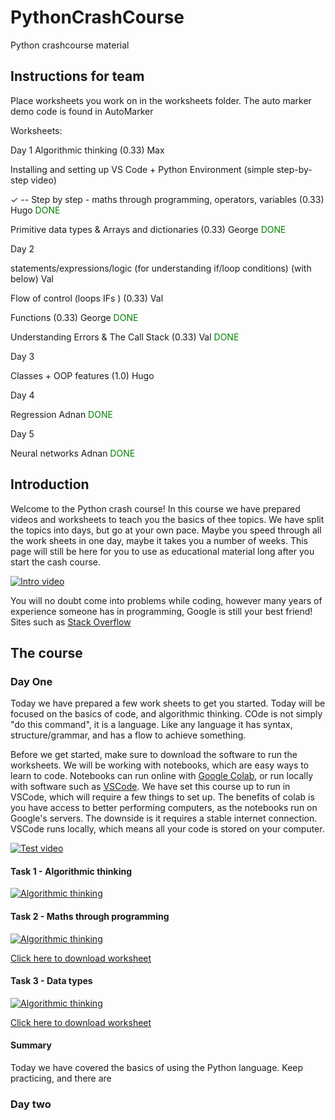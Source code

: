# PythonCrashCourse
Python crashcourse material

## Instructions for team
Place worksheets you work on in the worksheets folder. The auto marker demo code is found in AutoMarker

Worksheets:

Day 1
Algorithmic thinking (0.33) Max

Installing and setting up VS Code + Python Environment (simple step-by-step video)

✓ -- Step by step - maths through programming, operators, variables (0.33) Hugo <font color="green">DONE</font>

Primitive data types & Arrays and dictionaries (0.33) George <font color="green">DONE</font>

Day 2

statements/expressions/logic (for understanding if/loop conditions) (with below) Val 

Flow of control (loops IFs ) (0.33) Val

Functions (0.33) George <font color="green">DONE</font>

Understanding Errors & The Call Stack (0.33) Val <font color="green">DONE</font>

Day 3

Classes + OOP features (1.0) Hugo

Day 4

Regression Adnan <font color="green">DONE</font>

Day 5

Neural networks Adnan <font color="green">DONE</font>


## Introduction

Welcome to the Python crash course! In this course we have prepared videos and worksheets to teach you the basics of thee topics. We have split the topics into days, but go at your own pace. Maybe you speed through all the work sheets in one day, maybe it takes you a number of weeks. This page will still be here for you to use as educational material long after you start the cash course. 

[![Intro video](https://img.youtube.com/vi/HSeTorzswvc/0.jpg)](https://www.youtube.com/watch?v=HSeTorzswvc)

You will no doubt come into problems while coding, however many years of experience someone has in programming, Google is still your best friend! Sites such as <a href="https://stackoverflow.com/">Stack Overflow</a>

## The course

### Day One
Today we have prepared a few work sheets to get you started. Today will be focused on the basics of code, and algorithmic thinking. COde is not simply "do this command", it is a language. Like any language it has syntax, structure/grammar, and has a flow to achieve something. 

Before we get started, make sure to download the software to run the worksheets. We will be working with notebooks, which are easy ways to learn to code. Notebooks can run online with <a href="https://colab.research.google.com/">Google Colab</a>, or run locally with software such as <a href="https://code.visualstudio.com/">VSCode</a>. We have set this course up to run in VSCode, which will require a few things to set up. The benefits of colab is you have access to better performing computers, as the notebooks run on Google's servers. The downside is it requires a stable internet connection. VSCode runs locally, which means all your code is stored on your computer. 

[![Test video](https://img.youtube.com/vi/HSeTorzswvc/0.jpg)](https://www.youtube.com/watch?v=HSeTorzswvc)

#### Task 1 - Algorithmic thinking

[![Algorithmic thinking](https://img.youtube.com/vi/HSeTorzswvc/0.jpg)](https://www.youtube.com/watch?v=HSeTorzswvc)



#### Task 2 - Maths through programming

[![Algorithmic thinking](https://img.youtube.com/vi/HSeTorzswvc/0.jpg)](https://www.youtube.com/watch?v=HSeTorzswvc)

<a href="https://raw.githubusercontent.com/SussexPAL/PythonCrashCourse/main/Worksheets/day_1_maths_through_programming.ipynb?token=GHSAT0AAAAAACSGZ36DX3FZLYOK4L5ZBT44ZTSTIEQ">Click here to download worksheet</a>

#### Task 3 - Data types

[![Algorithmic thinking](https://img.youtube.com/vi/HSeTorzswvc/0.jpg)](https://www.youtube.com/watch?v=HSeTorzswvc)

<a href="https://raw.githubusercontent.com/SussexPAL/PythonCrashCourse/main/Worksheets/day_1_data_types.ipynb?token=GHSAT0AAAAAACSGZ36CTZM2XHZWDRO2RB5GZTSTHJQ">Click here to download worksheet</a>

#### Summary
Today we have covered the basics of using the Python language. Keep practicing, and there are

### Day two

